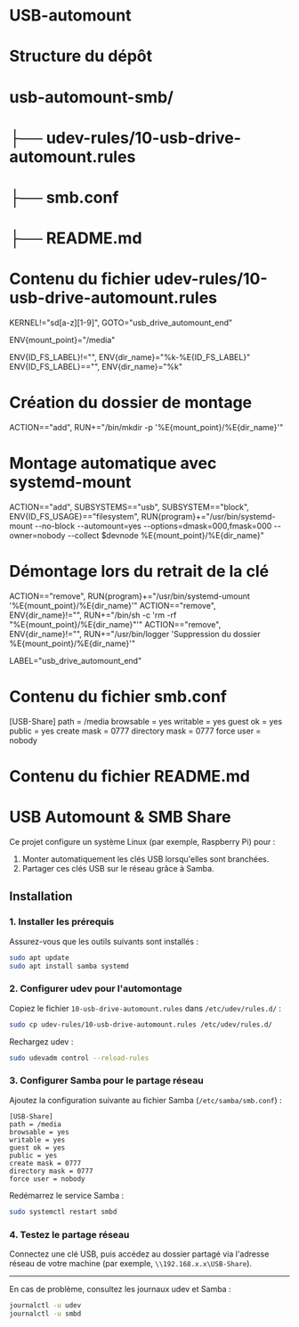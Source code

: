 # USB-automount
# Structure du dépôt
# usb-automount-smb/
# ├── udev-rules/10-usb-drive-automount.rules
# ├── smb.conf
# ├── README.md

# Contenu du fichier udev-rules/10-usb-drive-automount.rules

KERNEL!="sd[a-z][1-9]", GOTO="usb_drive_automount_end"

ENV{mount_point}="/media"

ENV{ID_FS_LABEL}!="", ENV{dir_name}="%k-%E{ID_FS_LABEL}"
ENV{ID_FS_LABEL}=="", ENV{dir_name}="%k"

# Création du dossier de montage
ACTION=="add", RUN+="/bin/mkdir -p '%E{mount_point}/%E{dir_name}'"

# Montage automatique avec systemd-mount
ACTION=="add", SUBSYSTEMS=="usb", SUBSYSTEM=="block", ENV{ID_FS_USAGE}=="filesystem", RUN{program}+="/usr/bin/systemd-mount --no-block --automount=yes --options=dmask=000,fmask=000 --owner=nobody --collect $devnode %E{mount_point}/%E{dir_name}"

# Démontage lors du retrait de la clé
ACTION=="remove", RUN{program}+="/usr/bin/systemd-umount '%E{mount_point}/%E{dir_name}'"
ACTION=="remove", ENV{dir_name}!="", RUN+="/bin/sh -c 'rm -rf \"%E{mount_point}/%E{dir_name}\"'"
ACTION=="remove", ENV{dir_name}!="", RUN+="/usr/bin/logger 'Suppression du dossier %E{mount_point}/%E{dir_name}'"

LABEL="usb_drive_automount_end"

# Contenu du fichier smb.conf

[USB-Share]
path = /media
browsable = yes
writable = yes
guest ok = yes
public = yes
create mask = 0777
directory mask = 0777
force user = nobody

# Contenu du fichier README.md

# USB Automount & SMB Share

Ce projet configure un système Linux (par exemple, Raspberry Pi) pour :

1. Monter automatiquement les clés USB lorsqu'elles sont branchées.
2. Partager ces clés USB sur le réseau grâce à Samba.

## Installation

### 1. Installer les prérequis

Assurez-vous que les outils suivants sont installés :

```bash
sudo apt update
sudo apt install samba systemd
```

### 2. Configurer udev pour l'automontage

Copiez le fichier `10-usb-drive-automount.rules` dans `/etc/udev/rules.d/` :

```bash
sudo cp udev-rules/10-usb-drive-automount.rules /etc/udev/rules.d/
```

Rechargez udev :

```bash
sudo udevadm control --reload-rules
```

### 3. Configurer Samba pour le partage réseau

Ajoutez la configuration suivante au fichier Samba (`/etc/samba/smb.conf`) :

```
[USB-Share]
path = /media
browsable = yes
writable = yes
guest ok = yes
public = yes
create mask = 0777
directory mask = 0777
force user = nobody
```

Redémarrez le service Samba :

```bash
sudo systemctl restart smbd
```

### 4. Testez le partage réseau

Connectez une clé USB, puis accédez au dossier partagé via l'adresse réseau de votre machine (par exemple, `\\192.168.x.x\USB-Share`).

---

En cas de problème, consultez les journaux udev et Samba :

```bash
journalctl -u udev
journalctl -u smbd
